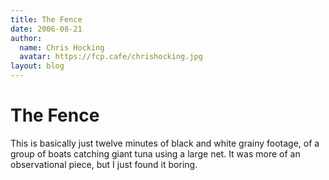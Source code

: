 ```yaml
---
title: The Fence
date: 2006-08-21
author:
  name: Chris Hocking
  avatar: https://fcp.cafe/chrishocking.jpg
layout: blog
---
```

# The Fence

This is basically just twelve minutes of black and white grainy footage, of a group of boats catching giant tuna using a large net. It was more of an observational piece, but I just found it boring.